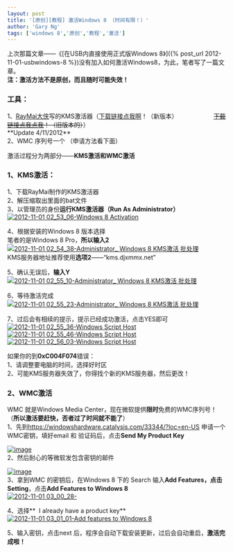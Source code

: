 ```yaml
---
layout: post
title: '[原创][教程] 激活Windows 8 （时间有限！）'
author: 'Gary Ng'
tags: ['windows 8','原创','教程','激活']
---
```


上次那篇文章——《[在USB内直接使用正式版Windows
8》]({% post_url 2012-11-01-usbwindows-8 %})没有加入如何激活Windows8，为此，笔者写了一篇文章。  
 **注：激活方法不是原创，而且随时可能失效！**  
  

### **工具：**

1、[RayMai大侠](http://vbraymai97.blogspot.com/)写的KMS激活器（[下载链接点我啊](http://www.mediafire.com/?7yuytooy6207yj7)！（新版本）
                 
  <s>[下载链接点我点我](http://www.mediafire.com/?i8ve4180n5bfkwj)！（旧版本的）</s>）  
 \*\*Update 4/11/2012\*\*  
 2、WMC 序列号一个 （申请方法看下面）  
  
  
 激活过程分为两部分——**KMS激活和WMC激活**  
 
<!-- More -->

### **1、KMS激活：**

1、下载RayMai制作的KMS激活器  
 2、解压缩取出里面的bat文件  
 3、以管理员的身份**运行KMS激活器（Run As Administrator）**  
 [![2012-11-01 02\_53\_06-Windows 8
Activation](http://lh4.ggpht.com/-exufLrNfjnw/UJS2O61sVFI/AAAAAAAACiM/rw4L61pT31Y/2012110102_53_06Windows8Activation_t.png?imgmax=800 "2012-11-01 02_53_06-Windows 8 Activation")](http://lh6.ggpht.com/-zzimnkDe4f4/UJS2NvlLKbI/AAAAAAAACiE/rsVnN_vV4pU/s1600-h/2012110102_53_06Windows8Activation2.png)  
  
 4、根据安装的Windows 8 版本选择  
 笔者的是Windows 8 Pro，**所以输入2**  
 [![2012-11-01 02\_54\_38-Administrator\_ Windows 8 KMS激活
批处理](http://lh4.ggpht.com/-fgCCVcerp6U/UJS2RJOjtoI/AAAAAAAACic/jls-g3KHwx8/2012110102_54_38Administrator_Window%25255B1%25255D.png?imgmax=800 "2012-11-01 02_54_38-Administrator_  Windows 8 KMS激活 批处理")](http://lh6.ggpht.com/-JnxPOIw_kGs/UJS2QHzFwyI/AAAAAAAACiU/Kcu6dg0ihxs/s1600-h/2012110102_54_38Administrator_Window.png)  
 KMS服务器地址推荐使用**选项2**——“kms.djxmmx.net”  
  
 5、确认无误后，**输入Y**  
 [![2012-11-01 02\_55\_10-Administrator\_ Windows 8 KMS激活
批处理](http://lh4.ggpht.com/-EQr6WEdBXmo/UJS2TcoWQLI/AAAAAAAACis/Out5SzghWAY/2012110102_55_10Administrator_Window%25255B2%25255D.png?imgmax=800 "2012-11-01 02_55_10-Administrator_  Windows 8 KMS激活 批处理")](http://lh3.ggpht.com/-nMEgbdMroUE/UJS2SWhJj0I/AAAAAAAACik/519ycWV9xAk/s1600-h/2012110102_55_10Administrator_Window%25255B1%25255D.png)  
  
  
 6、等待激活完成  
 [![2012-11-01 02\_55\_23-Administrator\_ Windows 8 KMS激活
批处理](http://lh5.ggpht.com/-OrocsBIv_ac/UJS2VvBa7SI/AAAAAAAACi8/-e9YU1Bf72M/2012110102_55_23Administrator_Window.png?imgmax=800 "2012-11-01 02_55_23-Administrator_  Windows 8 KMS激活 批处理")](http://lh5.ggpht.com/-yOxvV4CEdA8/UJS2UW4fl3I/AAAAAAAACiw/qNTzbR-84go/s1600-h/2012110102_55_23Administrator_Window%25255B1%25255D.png)  
  
 7、过后会有相续的提示，提示已经成功激活，点击YES即可  
 [![2012-11-01 02\_55\_36-Windows Script
Host](http://lh4.ggpht.com/-zayQLWCgu6c/UJS2YMLDbnI/AAAAAAAACjM/hAPCZ9DjJ94/2012110102_55_36WindowsScriptHost_th.png?imgmax=800 "2012-11-01 02_55_36-Windows Script Host")](http://lh5.ggpht.com/-nBOYJXskzX4/UJS2W7x13BI/AAAAAAAACjE/q6ztbtl1d_c/s1600-h/2012110102_55_36WindowsScriptHost2.png)  
 [![2012-11-01 02\_55\_46-Windows Script
Host](http://lh3.ggpht.com/-pehoSFE9pjc/UJS2avlcHrI/AAAAAAAACjY/sqgn1v6NtxA/2012110102_55_46WindowsScriptHost_th.png?imgmax=800 "2012-11-01 02_55_46-Windows Script Host")](http://lh6.ggpht.com/-0A-x5vaGcTw/UJS2ZkPv4wI/AAAAAAAACjU/A525ChJTvM0/s1600-h/2012110102_55_46WindowsScriptHost2.png)  
 [![2012-11-01 02\_56\_03-Windows Script
Host](http://lh5.ggpht.com/-gnkEHJxaxTE/UJS2c5_9O4I/AAAAAAAACjo/XJvVUPbB5XU/2012110102_56_03WindowsScriptHost_th.png?imgmax=800 "2012-11-01 02_56_03-Windows Script Host")](http://lh4.ggpht.com/-SFGBUdwqswo/UJS2bgaVGlI/AAAAAAAACjk/C8ZjxoQkKW8/s1600-h/2012110102_56_03WindowsScriptHost2.png)  
  
 如果你的到**0xC004F074**错误：  
 1、请调整要电脑的时间，选择好时区  
 2、可能KMS服务器失效了，你得找个新的KMS服务器，然后更改！  
  

### **2、WMC激活**

WMC 就是Windows Media
Center，现在微软提供**限时**免费的WMC序列号！（**所以激活要赶快，否者过了时间就不能了**）  
 1、先到<https://windowshardware.catalysis.com/33344/?loc=en-US>
申请一个WMC密钥，填好email 和 验证码后，点击**Send My Product Key**  

[![image](http://lh3.ggpht.com/-QV3Fsxg75EM/UJS2eyhP8CI/AAAAAAAACj4/z4dQGdlToVs/image_thumb.png?imgmax=800 "image")](http://lh3.ggpht.com/-oe12p5u0zmo/UJS2d2AHqxI/AAAAAAAACj0/b7axvjXvJYY/s1600-h/image%25255B2%25255D.png)  
 2、然后耐心的等微软发包含密钥的邮件  

[![image](http://lh4.ggpht.com/-vK1t7MKNENc/UJS2gwYc83I/AAAAAAAACkM/wF2NgZIaPf4/image_thumb%25255B1%25255D.png?imgmax=800 "image")](http://lh4.ggpht.com/-fMizXLIuu6Y/UJS2f464dSI/AAAAAAAACkE/hLio6NMHprY/s1600-h/image%25255B5%25255D.png)  
 3、拿到WMC 的密钥后，在Windows 8 下的 Search 输入**Add
Features，**点击**Setting**，点击**Add Features to Windows 8**  
 [![2012-11-01
03\_00\_28-](http://lh6.ggpht.com/-uLZypdsmQhY/UJS2jSKgbWI/AAAAAAAACkc/26vKDX5AAzU/2012-11-01%25252003_00_28-_thumb%25255B1%25255D.png?imgmax=800 "2012-11-01 03_00_28-")](http://lh3.ggpht.com/-oinq3B3Mazc/UJS2iEtuWFI/AAAAAAAACkQ/dJd5J-l9i-I/s1600-h/2012-11-01%25252003_00_28-%25255B3%25255D.png)  
  
 4、选择**  I already have a product key**  
 [![2012-11-01 03\_01\_01-Add features to Windows
8](http://lh6.ggpht.com/-BmHEIMTYs4M/UJS2m1UO17I/AAAAAAAACko/o_uOPAaymsY/2012-11-01%25252003_01_01-Add%252520features%252520to%252520Windows%2525208_thumb%25255B1%25255D.png?imgmax=800 "2012-11-01 03_01_01-Add features to Windows 8")](http://lh4.ggpht.com/-OCSIVd3S4iU/UJS2lsFVJqI/AAAAAAAACkk/Z6xfZtGG5fY/s1600-h/2012-11-01%25252003_01_01-Add%252520features%252520to%252520Windows%2525208%25255B3%25255D.png)  
  
 5、输入密钥，点击next
后，程序会自动下载安装更新，过后会自动重启，**激活完成啦！**

